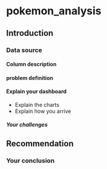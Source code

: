 # pokemon_analysis
## Introduction
### Data source
#### Column description
#### problem definition
#### Explain your dashboard 
* Explain the charts
* Explain how you arrive
##### Your challenges
## Recommendation
### Your conclusion
